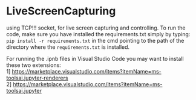 # LiveScreenCapturing
using TCP!!! socket, for live screen capturing and controlling.
To run the code, make sure you have installed the requirements.txt simply by typing:
`pip install -r requirements.txt`
in the cmd pointing to the path of the directory where the `requirements.txt` is installed. 

For running the .ipnb files in Visual Studio Code you may want to install these two extensions:
<br />
1] https://marketplace.visualstudio.com/items?itemName=ms-toolsai.jupyter-renderers
<br />
2] https://marketplace.visualstudio.com/items?itemName=ms-toolsai.jupyter
